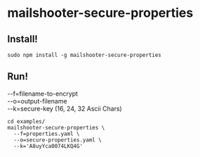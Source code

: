 # mailshooter-secure-properties

## Install!
```
sudo npm install -g mailshooter-secure-properties
```

## Run!

--f=filename-to-encrypt<br/>
--o=output-filename<br/>
--k=secure-key (16, 24, 32 Ascii Chars)

```
cd examples/
mailshooter-secure-properties \
  --f=properties.yaml \
  --o=secure-properties.yaml \
  --k='A8uyYca0074LKQ4G'
```
